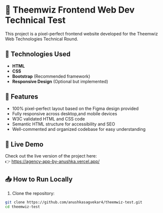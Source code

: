 # 🌟 Theemwiz Frontend Web Dev Technical Test

This project is a pixel-perfect frontend website developed for the Theemwiz Web Technologies Technical Round.



## 🚀 Technologies Used
- **HTML**
- **CSS**
- **Bootstrap** (Recommended framework)
- **Responsive Design** (Optional but implemented)



## 🌟 Features
- 100% pixel-perfect layout based on the Figma design provided
- Fully responsive across desktop,and mobile devices
- W3C validated HTML and CSS code
- Semantic HTML structure for accessibility and SEO
- Well-commented and organized codebase for easy understanding


## 🔗 Live Demo
Check out the live version of the project here:  
👉 https://agency-app-by-anushka.vercel.app/


## 📥 How to Run Locally
1. Clone the repository:
```bash
git clone https://github.com/anushkasagvekar4/theemwiz-test.git
cd theemwiz-test
